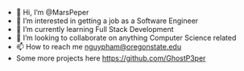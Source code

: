 - 👋 Hi, I’m @MarsPeper
- 👀 I’m interested in getting a job as a Software Engineer
- 🌱 I’m currently learning Full Stack Development
- 💞️ I’m looking to collaborate on anything Computer Science related
- 📫 How to reach me nguypham@oregonstate.edu
- Some more projects here https://github.com/GhostP3per

<!---
MarsPeper/MarsPeper is a ✨ special ✨ repository because its `README.md` (this file) appears on your GitHub profile.
You can click the Preview link to take a look at your changes.
--->
